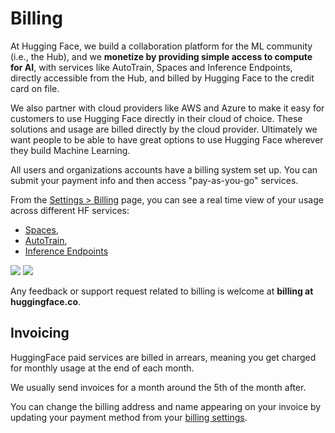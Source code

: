 # Billing

At Hugging Face, we build a collaboration platform for the ML community (i.e., the Hub), and we **monetize by providing simple access to compute for AI**, with services like AutoTrain, Spaces and Inference Endpoints, directly accessible from the Hub, and billed by Hugging Face to the credit card on file.

We also partner with cloud providers like AWS and Azure to make it easy for customers to use Hugging Face directly in their cloud of choice. These solutions and usage are billed directly by the cloud provider. Ultimately we want people to be able to have great options to use Hugging Face wherever they build Machine Learning.

All users and organizations accounts have a billing system set up. You can submit your payment info and then access "pay-as-you-go" services.

From the [Settings > Billing](https://huggingface.co/settings/billing) page, you can see a real time view of your usage across different HF services:
- [Spaces](./spaces),
- [AutoTrain](https://huggingface.co/autotrain),
- [Inference Endpoints](https://huggingface.co/docs/inference-endpoints/index)

<div class="flex justify-center">
<img class="block dark:hidden" src="https://huggingface.co/datasets/huggingface/documentation-images/resolve/main/hub/billing.png"/>
<img class="hidden dark:block" src="https://huggingface.co/datasets/huggingface/documentation-images/resolve/main/hub/billing-dark.png"/>
</div>

Any feedback or support request related to billing is welcome at **billing at huggingface.co**.

## Invoicing

HuggingFace paid services are billed in arrears, meaning you get charged for monthly usage at the end of each month.

We usually send invoices for a month around the 5th of the month after.

You can change the billing address and name appearing on your invoice by updating your payment method from your [billing settings](https://huggingface.co/settings/billing).
